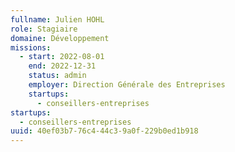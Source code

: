 ```yaml
---
fullname: Julien HOHL
role: Stagiaire
domaine: Développement
missions:
  - start: 2022-08-01
    end: 2022-12-31
    status: admin
    employer: Direction Générale des Entreprises
    startups:
      - conseillers-entreprises
startups:
  - conseillers-entreprises
uuid: 40ef03b7-76c4-44c3-9a0f-229b0ed1b918
---
```

